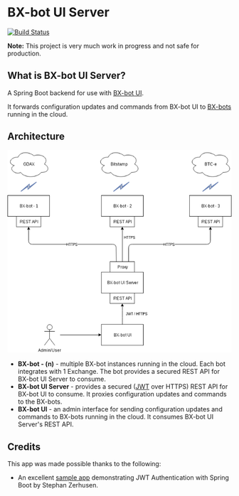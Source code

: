 # BX-bot UI Server

[![Build Status](https://travis-ci.org/gazbert/bxbot-ui-server.svg?branch=master)](https://travis-ci.org/gazbert/bxbot-ui-server)

**Note:** This project is very much work in progress and not safe for production.

## What is BX-bot UI Server?
A Spring Boot backend for use with [BX-bot UI](https://github.com/gazbert/bxbot-ui.git).

It forwards configuration updates and commands from BX-bot UI to [BX-bots](https://github.com/gazbert/bxbot.git) running in the cloud. 

## Architecture
![bxbot-ui-server-architecture.png](./docs/bxbot-ui-server-architecture.png)

- **BX-bot - (n)** - multiple BX-bot instances running in the cloud. Each bot integrates with 1 Exchange. The bot 
  provides a secured REST API for BX-bot UI Server to consume.
- **BX-bot UI Server** - provides a secured ([JWT](https://jwt.io/) over HTTPS) REST API for BX-bot UI to consume. 
  It proxies configuration updates and commands to the BX-bots.
- **BX-bot UI** - an admin interface for sending configuration updates and commands to BX-bots running in the cloud. It
  consumes BX-bot UI Server's REST API.
 
## Credits
This app was made possible thanks to the following:

* An excellent [sample app](https://github.com/szerhusenBC/jwt-spring-security-demo)
  demonstrating JWT Authentication with Spring Boot by Stephan Zerhusen.       
